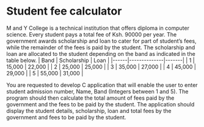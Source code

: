 ﻿# Student fee calculator
M and Y College is a technical institution that offers diploma in computer science. Every student pays a total fee of Ksh. 90000 per year. The government awards scholarship and loan to cater for part of student’s fees, while the remainder of the fees is paid by the student. The scholarship and loan are allocated to the student depending on the band as indicated in the table below.
| Band | Scholarship | Loan  |
|------|--------------|-------|
| 1    | 15,000       | 22,000 |
| 2    | 25,000       | 25,000 |
| 3    | 35,000       | 27,000 |
| 4    | 45,000       | 29,000 |
| 5    | 55,000       | 31,000 |


You are requested to develop C application that will enable the user to enter student admission number, Name, Band (Integers between 1 and 5). The program should then calculate the total amount of fees paid by the government and the fees to be paid by the student.
The application should display the student details, scholarship, loan and total fees by the government and fees to be paid by the student. 


